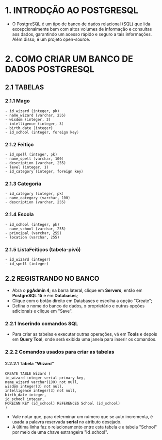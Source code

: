 # 1. INTRODÇÃO AO POSTGRESQL

-   O PostgreSQL é um tipo de banco de dados relacional (SQL) que lida excepcionalmente bem com altos volumes de informação e consultas aos dados, garantindo um acesso rápido e seguro a tais informações. Além disso, é um projeto open-source.

# 2. COMO CRIAR UM BANCO DE DADOS POSTGRESQL

## 2.1 TABELAS

### 2.1.1 Mago

    - id_wizard (integer, pk)
    - name_wizard (varchar, 255)
    - wisdom (integer, 3)
    - intelligence (integer, 3)
    - birth_date (integer)
    - id_school (integer, foreign key)

### 2.1.2 Feitiço

    - id_spell (integer, pk)
    - name_spell (varchar, 100)
    - description (varchar, 255)
    - level (integer, 1)
    - id_category (integer, foreign key)

### 2.1.3 Categoria

    - id_category (integer, pk)
    - name_category (varchar, 100)
    - description (varchar, 255)

### 2.1.4 Escola

    - id_school (integer, pk)
    - name_school (varchar, 255)
    - principal (varchar, 255)
    - location (varchar, 255)

### 2.1.5 ListaFeitiços (tabela-pivô)

    - id_wizard (integer)
    - id_spell (integer)

## 2.2 REGISTRANDO NO BANCO

-   Abra o **pgAdmin 4**; na barra lateral, clique em **Servers**, então em **PostgreSQL 15** e em **Databases**;
-   Clique com o botão direito em Databases e escolha a opção "Create";
-   Defina o nome do banco de dados, o proprietário e outras opções adicionais e clique em "Save".

### 2.2.1 Inserindo comandos SQL

-   Para criar as tabelas e executar outras operações, vá em **Tools** e depois em **Query Tool**, onde será exibida uma janela para inserir os comandos.

### 2.2.2 Comandos usados para criar as tabelas

#### 2.2.2.1 Tabela "Wizard"

    CREATE TABLE Wizard (
    id_wizard integer serial primary key,
    name_wizard varchar(100) not null,
    wisdom integer(3) not null,
    intelligence integer(3) not null,
    birth_date integer,
    id_school integer,
    FOREIGN KEY (id_school) REFERENCES School (id_school)
    )

-   Vale notar que, para determinar um número que se auto incrementa, é usada a palavra reservada **serial** no atributo desejado.
-   A última linha faz o relacionamento entre esta tabela e a tabela "School" por meio de uma chave estrangeira "id_school".
